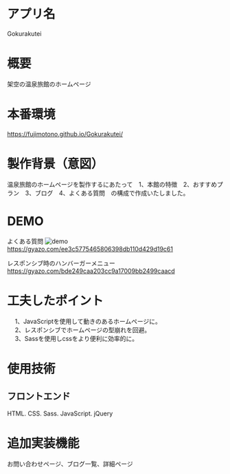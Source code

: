 # アプリ名　
 Gokurakutei

# 概要　
 架空の温泉旅館のホームページ

# 本番環境
 https://fujimotono.github.io/Gokurakutei/

# 製作背景（意図）　
 温泉旅館のホームページを製作するにあたって　1、本館の特徴　2、おすすめプラン　3、ブログ　4、よくある質問　の構成で作成いたしました。 
 
# DEMO
 
 よくある質問
 ![demo](https://gyazo.com/ee3c5775465806398db110d429d19c61/raw)
 https://gyazo.com/ee3c5775465806398db110d429d19c61
 
 レスポンシブ時のハンバーガーメニュー
 https://gyazo.com/bde249caa203cc9a17009bb2499caacd

# 工夫したポイント　
 　 1、JavaScriptを使用して動きのあるホームページに。<br>　
 2、レスポンシブでホームページの型崩れを回避。<br>　
 3、Sassを使用しcssをより便利に効率的に。
 
# 使用技術　
## フロントエンド
 HTML. CSS. Sass. JavaScript. jQuery 

# 追加実装機能　
 お問い合わせページ、ブログ一覧、詳細ページ
 
 
 

  
  
  
　
